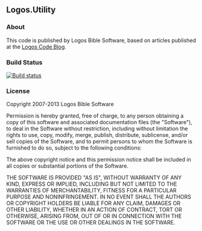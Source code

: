 ## Logos.Utility

### About

This code is published by Logos Bible Software, based on articles published
at the [Logos Code Blog](http://code.logos.com/blog/).

### Build Status

[![Build status](https://ci.appveyor.com/api/projects/status/k5akr20slk8ya729)](https://ci.appveyor.com/project/BradleyGrainger/logos-utility)

### License

Copyright 2007-2013 Logos Bible Software

Permission is hereby granted, free of charge, to any person obtaining a copy of
this software and associated documentation files (the "Software"), to deal in
the Software without restriction, including without limitation the rights to
use, copy, modify, merge, publish, distribute, sublicense, and/or sell copies
of the Software, and to permit persons to whom the Software is furnished to do
so, subject to the following conditions:

The above copyright notice and this permission notice shall be included in all
copies or substantial portions of the Software.

THE SOFTWARE IS PROVIDED "AS IS", WITHOUT WARRANTY OF ANY KIND, EXPRESS OR
IMPLIED, INCLUDING BUT NOT LIMITED TO THE WARRANTIES OF MERCHANTABILITY,
FITNESS FOR A PARTICULAR PURPOSE AND NONINFRINGEMENT. IN NO EVENT SHALL THE
AUTHORS OR COPYRIGHT HOLDERS BE LIABLE FOR ANY CLAIM, DAMAGES OR OTHER
LIABILITY, WHETHER IN AN ACTION OF CONTRACT, TORT OR OTHERWISE, ARISING FROM,
OUT OF OR IN CONNECTION WITH THE SOFTWARE OR THE USE OR OTHER DEALINGS IN THE
SOFTWARE.

